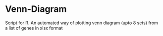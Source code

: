 # Venn-Diagram
Script for R. An automated way of plotting venn diagram (upto 8 sets) from a list of genes in xlsx format
